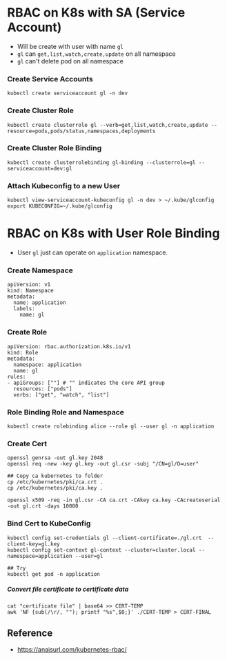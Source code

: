 # RBAC on K8s with SA (Service Account)
- Will be create with user with name `gl`
- `gl` can `get,list,watch,create,update` on all namespace
- `gl` can't delete pod on all namespace

### Create Service Accounts
```
kubectl create serviceaccount gl -n dev
```

### Create Cluster Role
```
kubectl create clusterrole gl --verb=get,list,watch,create,update --resource=pods,pods/status,namespaces,deployments
```

### Create Cluster Role Binding
```
kubectl create clusterrolebinding gl-binding --clusterrole=gl --serviceaccount=dev:gl
```

### Attach Kubeconfig to a new User
```
kubectl view-serviceaccount-kubeconfig gl -n dev > ~/.kube/glconfig
export KUBECONFIG=~/.kube/glconfig
```

# RBAC on K8s with User Role Binding
- User `gl` just can operate on `application` namespace.

### Create Namespace
```
apiVersion: v1
kind: Namespace
metadata:
  name: application
  labels:
    name: gl
```

### Create Role
```
apiVersion: rbac.authorization.k8s.io/v1
kind: Role
metadata:
  namespace: application
  name: gl
rules:
- apiGroups: [""] # "" indicates the core API group
  resources: ["pods"]
  verbs: ["get", "watch", "list"]
```

### Role Binding Role and Namespace
```
kubectl create rolebinding alice --role gl --user gl -n application
```

### Create Cert
```
openssl genrsa -out gl.key 2048
openssl req -new -key gl.key -out gl.csr -subj "/CN=gl/O=user"

## Copy ca kubernetes to folder
cp /etc/kubernetes/pki/ca.crt .
cp /etc/kubernetes/pki/ca.key .

openssl x509 -req -in gl.csr -CA ca.crt -CAkey ca.key -CAcreateserial -out gl.crt -days 10000
```

### Bind Cert to KubeConfig
```
kubectl config set-credentials gl --client-certificate=./gl.crt  --client-key=gl.key
kubectl config set-context gl-context --cluster=cluster.local --namespace=application --user=gl

## Try
kubectl get pod -n application
```

##### Convert file certificate to certificate data
```
cat "certificate file" | base64 >> CERT-TEMP
awk 'NF {sub(/\r/, ""); printf "%s",$0;}' ./CERT-TEMP > CERT-FINAL
```

## Reference
- https://anaisurl.com/kubernetes-rbac/